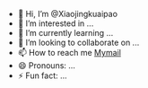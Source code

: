 - 👋 Hi, I’m @Xiaojingkuaipao
- 👀 I’m interested in ...
- 🌱 I’m currently learning ...
- 💞️ I’m looking to collaborate on ...
- 📫 How to reach me [Mymail](mailto:zhijingxin@foxmail.com)
- 😄 Pronouns: ...
- ⚡ Fun fact: ...

<!---
Xiaojingkuaipao/Xiaojingkuaipao is a ✨ special ✨ repository because its `README.md` (this file) appears on your GitHub profile.
You can click the Preview link to take a look at your changes.
--->
